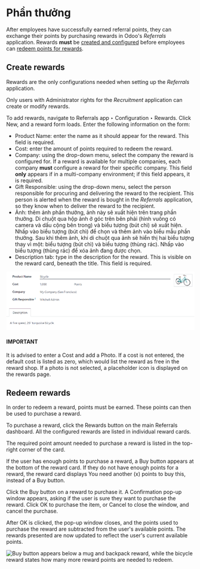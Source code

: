 # Phần thưởng

After employees have successfully earned referral points, they can exchange their points by
purchasing rewards in Odoo's *Referrals* application. Rewards **must** be [created and
configured](#referrals-create) before employees can [redeem points for rewards](#referrals-redeem).

<a id="referrals-create"></a>

## Create rewards

Rewards are the only configurations needed when setting up the *Referrals* application.

Only users with Administrator rights for the *Recruitment* application can create or
modify rewards.

To add rewards, navigate to Referrals app ‣ Configuration ‣ Rewards. Click
New, and a reward form loads. Enter the following information on the form:

- Product Name: enter the name as it should appear for the reward. This field is
  required.
- Cost: enter the amount of points required to redeem the reward.
- Company: using the drop-down menu, select the company the reward is configured for. If
  a reward is available for multiple companies, each company **must** configure a reward for their
  specific company. This field **only** appears if in a multi-company environment; if this field
  appears, it is required.
- Gift Responsible: using the drop-down menu, select the person responsible for
  procuring and delivering the reward to the recipient. This person is alerted when the reward is
  bought in the *Referrals* application, so they know when to deliver the reward to the recipient.
- Ảnh: thêm ảnh phần thưởng, ảnh này sẽ xuất hiện trên trang phần thưởng. Di chuột qua hộp ảnh ở góc trên bên phải (hình vuông có camera và dấu cộng bên trong) và biểu tượng <i class="fa fa-pencil"></i> (bút chì) sẽ xuất hiện. Nhấp vào biểu tượng <i class="fa fa-pencil"></i> (bút chì) để chọn và thêm ảnh vào biểu mẫu phần thưởng. Sau khi thêm ảnh, khi di chuột qua ảnh sẽ hiển thị hai biểu tượng thay vì một: biểu tượng <i class="fa fa-pencil"></i> (bút chì) và biểu tượng <i class="fa fa-trash-o"></i> (thùng rác). Nhấp vào biểu tượng <i class="fa fa-trash-o"></i> (thùng rác) để xóa ảnh đang được chọn.
- Description tab: type in the description for the reward. This is visible on the reward
  card, beneath the title. This field is required.

![A filled out reward form with all details entered.](rewards/rewards.png)

#### IMPORTANT
It is advised to enter a Cost and add a Photo. If a cost is not entered,
the default cost is listed as zero, which would list the reward as free in the reward shop. If a
photo is not selected, a placeholder icon is displayed on the rewards page.

<a id="referrals-redeem"></a>

## Redeem rewards

In order to redeem a reward, points must be earned. These points can then be used to purchase a
reward.

To purchase a reward, click the Rewards button on the main Referrals
dashboard. All the configured rewards are listed in individual reward cards.

The required point amount needed to purchase a reward is listed in the top-right corner of the card.

If the user has enough points to purchase a reward, a <i class="fa fa-shopping-basket"></i> Buy
button appears at the bottom of the reward card. If they do not have enough points for a reward, the
reward card displays You need another (x) points to buy this, instead of a
<i class="fa fa-shopping-basket"></i> Buy button.

Click the <i class="fa fa-shopping-basket"></i> Buy button on a reward to purchase it. A
Confirmation pop-up window appears, asking if the user is sure they want to purchase the
reward. Click OK to purchase the item, or Cancel to close the window, and
cancel the purchase.

After OK is clicked, the pop-up window closes, and the points used to purchase the
reward are subtracted from the user's available points. The rewards presented are now updated to
reflect the user's current available points.

![Buy button appears below a mug and backpack reward, while the bicycle reward states how
many more reward points are needed to redeem.](rewards/redeem-rewards.png)
